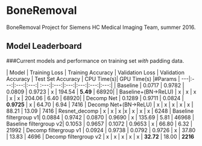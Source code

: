 # BoneRemoval
BoneRemoval Project for Siemens HC Medical Imaging Team, summer 2016.


## Model Leaderboard

###Current models and performance on training set *with* padding data.

| Model | Training Loss | Training Accuracy | Validation Loss | Validation Accuracy  | Test Set Accuracy | CPU Time(s)| GPU Time(s) |#Params
| ---|:---:|:---:|:---:| :---:|:---:|:---:|:---:|:---:|:---:|
|  Baseline              | 0.0717 | 0.9782 | 0.0809 | 0.9723 | x | 194.54 | **5.49** | 68920|
|  Baseline+(BN->ReLU)   | x | x | x | x | x | 204.06 | 6.40 | 68920|
| Decomp Net             | 0.1289 | 0.9711 | 0.0824 | **0.9725** | x | 64.70 | 6.94 | 7416 
| Decomp Net+(BN->ReLU)  | x | x | x | x | x | 88.21 | 13.09 | 7416
| Resnet_decomp          | x | x | x |x | x | x | x | 6248
| Baseline filtergroup v1| 0.0884 | 0.9742 | 0.0870 | 0.9690 | x | 135.69 | 5.81 | 46968
| Baseline filtergroup v2| 0.1053 | 0.9657 | 0.1072 | 0.9653 | x | 66.80 | 6.32 | 21992
| Decomp filtergroup v1  | 0.0924 | 0.9738 | 0.0792 | 0.9726 | x | 37.80 | 13.83 | 4696
| Decomp filtergroup v2  | x | x | x | x | x | **32.72** | 18.00 | **2216**
